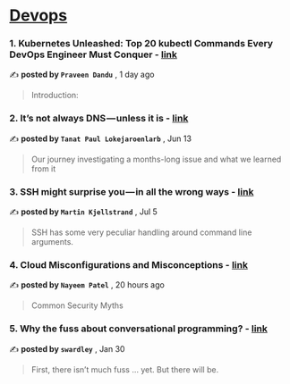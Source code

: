 
<h1><a href=https://medium.com/tag/devops/recommended target="_blank" rel="noopener noreferrer">Devops</a></h1>
<h3>1. Kubernetes Unleashed: Top 20 kubectl Commands Every DevOps Engineer Must Conquer - <a href=https://medium.com/@praveendandu24?source=tag_recommended_feed---------0-84----------devops----------5ce4e3da_ee01_4776_a2ff_85af1af7317a------- target="_blank" rel="noopener noreferrer">link</a></h3>

✍️ **posted by `Praveen Dandu`** <date> , 1 day ago</date>

<blockquote>Introduction:</blockquote>

<h3>2. It’s not always DNS — unless it is - <a href=https://medium.com/@tanatloke?source=tag_recommended_feed---------1-107----------devops----------5ce4e3da_ee01_4776_a2ff_85af1af7317a------- target="_blank" rel="noopener noreferrer">link</a></h3>

✍️ **posted by `Tanat Paul Lokejaroenlarb`** <date> , Jun 13</date>

<blockquote>Our journey investigating a months-long issue and what we learned from it</blockquote>

<h3>3. SSH might surprise you — in all the wrong ways - <a href=https://medium.com/@madworx?source=tag_recommended_feed---------2-85----------devops----------5ce4e3da_ee01_4776_a2ff_85af1af7317a------- target="_blank" rel="noopener noreferrer">link</a></h3>

✍️ **posted by `Martin Kjellstrand`** <date> , Jul 5</date>

<blockquote>SSH has some very peculiar handling around command line arguments.</blockquote>

<h3>4. Cloud Misconfigurations and Misconceptions - <a href=https://medium.com/@nayeem.patel?source=tag_recommended_feed---------3-84----------devops----------5ce4e3da_ee01_4776_a2ff_85af1af7317a------- target="_blank" rel="noopener noreferrer">link</a></h3>

✍️ **posted by `Nayeem Patel`** <date> , 20 hours ago</date>

<blockquote>Common Security Myths</blockquote>

<h3>5. Why the fuss about conversational programming? - <a href=https://medium.com/@swardley?source=tag_recommended_feed---------4-107----------devops----------5ce4e3da_ee01_4776_a2ff_85af1af7317a------- target="_blank" rel="noopener noreferrer">link</a></h3>

✍️ **posted by `swardley`** <date> , Jan 30</date>

<blockquote>First, there isn’t much fuss … yet. But there will be.</blockquote>

